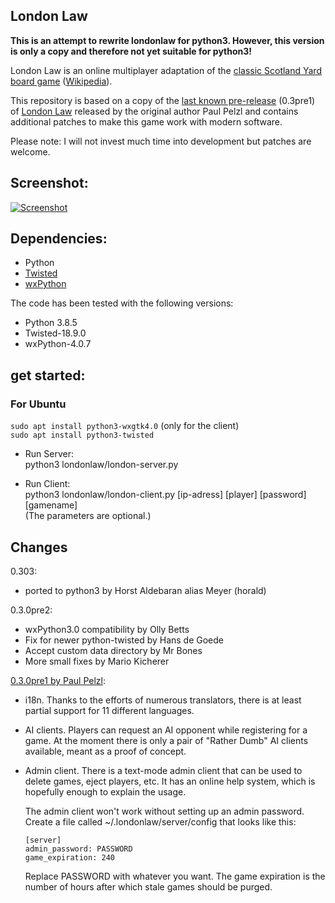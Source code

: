 
London Law
----------

<b>This is an attempt to rewrite londonlaw for python3. However, this version is only a copy and therefore not yet suitable for python3!</b>

London Law is an online multiplayer adaptation of the [classic Scotland Yard
board game](http://www.boardgamegeek.com/boardgame/438/scotland-yard)
([Wikipedia](http://en.wikipedia.org/wiki/Scotland_Yard_board_game)).

This repository is based on a copy of the [last known pre-release](http://www.freelists.org/post/londonlaw-users/030-preview-release)
(0.3pre1) of [London Law](http://pessimization.com/software/londonlaw/) released
by the original author Paul Pelzl and contains additional patches to make this
game work with modern software.

Please note: I will not invest much time into development but patches are welcome.

Screenshot:
-----------

[![Screenshot](http://anyc.github.io/londonlaw/images/screenshot_thumb.jpg)](http://anyc.github.io/londonlaw/images/screenshot.jpg)

Dependencies:
-------------
* Python
* [Twisted](https://twistedmatrix.com)
* [wxPython](http://www.wxpython.org/)

The code has been tested with the following versions:
* Python 3.8.5
* Twisted-18.9.0
* wxPython-4.0.7

get started:
------------

<h3>For Ubuntu</h3>
<code>sudo apt install python3-wxgtk4.0</code> (only for the client)<br>
<code>sudo apt install python3-twisted</code>

* Run Server:<br>
  python3 londonlaw/london-server.py

* Run Client:<br>
  python3 londonlaw/london-client.py [ip-adress] [player] [password] [gamename]<br>
  (The parameters are optional.)

Changes
-------

0.303:
   * ported to python3 by Horst Aldebaran alias Meyer (horald)

0.3.0pre2:

   * wxPython3.0 compatibility by Olly Betts
   * Fix for newer python-twisted by Hans de Goede
   * Accept custom data directory by Mr Bones
   * More small fixes by Mario Kicherer

[0.3.0pre1 by Paul Pelzl](http://www.freelists.org/post/londonlaw-users/030-preview-release):

   * i18n.  Thanks to the efforts of numerous translators, there is
     at least partial support for 11 different languages.
   * AI clients.  Players can request an AI opponent while registering
     for a game.  At the moment there is only a pair of "Rather Dumb"
     AI clients available, meant as a proof of concept.
   * Admin client.  There is a text-mode admin client that can be used
     to delete games, eject players, etc.  It has an online help system,
     which is hopefully enough to explain the usage.

     The admin client won't work without setting up an admin password.
     Create a file called ~/.londonlaw/server/config that looks like
     this:

         [server]
         admin_password: PASSWORD
         game_expiration: 240

     Replace PASSWORD with whatever you want.  The game expiration is
     the number of hours after which stale games should be purged.
